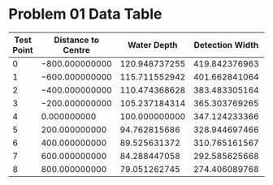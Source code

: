 # Problem 01 Data Table

| Test Point | Distance to Centre | Water Depth | Detection Width | Overlapping Rate |
|---|---|---|---|---|
| $0$ | $-800.000000000$ | $120.948737255$ | $419.842376963$ | $0.544299213$ |
| $1$ | $-600.000000000$ | $115.711552942$ | $401.662841064$ | $0.523673883$ |
| $2$ | $-400.000000000$ | $110.474368628$ | $383.483305164$ | $0.501093010$ |
| $3$ | $-200.000000000$ | $105.237184314$ | $365.303769265$ | $0.476264639$ |
| $4$ | $0.000000000$ | $100.000000000$ | $347.124233366$ | $0.448835652$ |
| $5$ | $200.000000000$ | $94.762815686$ | $328.944697466$ | $0.418374872$ |
| $6$ | $400.000000000$ | $89.525631372$ | $310.765161567$ | $0.384350226$ |
| $7$ | $600.000000000$ | $84.288447058$ | $292.585625668$ | $0.346097399$ |
| $8$ | $800.000000000$ | $79.051262745$ | $274.406089768$ | $0.302776036$ |
